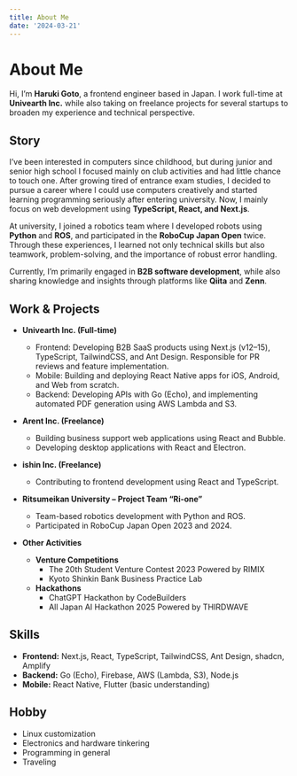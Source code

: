 ```yaml
---
title: About Me
date: '2024-03-21'
---
```


# About Me

Hi, I’m **Haruki Goto**, a frontend engineer based in Japan.
I work full-time at **Univearth Inc.** while also taking on freelance projects for several startups to broaden my experience and technical perspective.

## Story

I’ve been interested in computers since childhood, but during junior and senior high school I focused mainly on club activities and had little chance to touch one.
After growing tired of entrance exam studies, I decided to pursue a career where I could use computers creatively and started learning programming seriously after entering university.
Now, I mainly focus on web development using **TypeScript, React, and Next.js**.

At university, I joined a robotics team where I developed robots using **Python** and **ROS**, and participated in the **RoboCup Japan Open** twice.
Through these experiences, I learned not only technical skills but also teamwork, problem-solving, and the importance of robust error handling.

Currently, I’m primarily engaged in **B2B software development**, while also sharing knowledge and insights through platforms like **Qiita** and **Zenn**.

## Work & Projects

+ **Univearth Inc. (Full-time)**
  - Frontend: Developing B2B SaaS products using Next.js (v12–15), TypeScript, TailwindCSS, and Ant Design.
    Responsible for PR reviews and feature implementation.
  - Mobile: Building and deploying React Native apps for iOS, Android, and Web from scratch.
  - Backend: Developing APIs with Go (Echo), and implementing automated PDF generation using AWS Lambda and S3.

+ **Arent Inc. (Freelance)**
  - Building business support web applications using React and Bubble.
  - Developing desktop applications with React and Electron.

+ **ishin Inc. (Freelance)**
  - Contributing to frontend development using React and TypeScript.

+ **Ritsumeikan University – Project Team “Ri-one”**
  - Team-based robotics development with Python and ROS.
  - Participated in RoboCup Japan Open 2023 and 2024.

+ **Other Activities**
  - **Venture Competitions**
    - The 20th Student Venture Contest 2023 Powered by RIMIX
    - Kyoto Shinkin Bank Business Practice Lab
  - **Hackathons**
    - ChatGPT Hackathon by CodeBuilders
    - All Japan AI Hackathon 2025 Powered by THIRDWAVE

## Skills

- **Frontend:** Next.js, React, TypeScript, TailwindCSS, Ant Design, shadcn, Amplify
- **Backend:** Go (Echo), Firebase, AWS (Lambda, S3), Node.js
- **Mobile:** React Native, Flutter (basic understanding)

## Hobby

+ Linux customization
+ Electronics and hardware tinkering
+ Programming in general
+ Traveling
